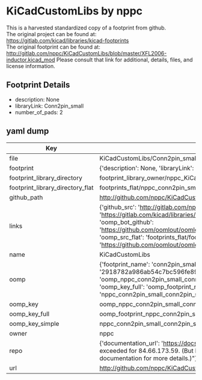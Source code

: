 # KiCadCustomLibs by nppc  
This is a harvested standardized copy of a footprint from github.  
The original project can be found at:  
https://gitlab.com/kicad/libraries/kicad-footprints  
The original footprint can be found at:
http://gitlab.com/nppc/KiCadCustomLibs/blob/master/XFL2006-inductor.kicad_mod
Please consult that link for additional, details, files, and license information.  
## Footprint Details
* description: None  
* libraryLink: Conn2pin_small  
* number_of_pads: 2  
## yaml dump  
| Key | Value |  
| --- | --- |  
| file | KiCadCustomLibs/Conn2pin_small.kicad_mod |  
| footprint | {'description': None, 'libraryLink': 'Conn2pin_small', 'number_of_pads': 2} |  
| footprint_library_directory | footprint_library_owner/nppc_KiCadCustomLibs |  
| footprint_library_directory_flat | footprints_flat/nppc_conn2pin_small_conn2pin_small/working |  
| github_path | http://github.com/nppc/KiCadCustomLibs/blob/master/Conn2pin_small.kicad_mod |  
| links | {'github_src': 'http://gitlab.com/nppc/KiCadCustomLibs/blob/master/XFL2006-inductor.kicad_mod', 'github_src_repo': 'https://gitlab.com/kicad/libraries/kicad-footprints', 'oomp_bot': 'footprints/nppc_conn2pin_small_conn2pin_small/working', 'oomp_bot_github': 'https://github.com/oomlout/oomlout_oomp_footprint_bot/tree/main/footprints/nppc_conn2pin_small_conn2pin_small/working', 'oomp_src_flat': 'footprints_flat/footprints_flat/nppc_conn2pin_small_conn2pin_small/working', 'oomp_src_flat_github': 'https://github.com/oomlout/oomlout_oomp_footprint_src/tree/main/footprints_flat/nppc_conn2pin_small_conn2pin_small/working'} |  
| name | KiCadCustomLibs |  
| oomp | {'footprint_name': 'conn2pin_small', 'library_name': 'conn2pin_small_kicad_mod', 'md5': '2918782a986ab54c7bc596fe89172775', 'md5_10': '2918782a98', 'md5_5': '29187', 'md5_6': '291878', 'oomp_key': 'oomp_nppc_conn2pin_small_conn2pin_small', 'oomp_key_extra': 'oomp_footprint_nppc_conn2pin_small_conn2pin_small', 'oomp_key_full': 'oomp_footprint_nppc_conn2pin_small_conn2pin_small_291878', 'oomp_key_simple': 'nppc_conn2pin_small_conn2pin_small', 'original_filename': 'KiCadCustomLibs/Conn2pin_small.kicad_mod', 'owner_name': 'nppc'} |  
| oomp_key | oomp_nppc_conn2pin_small_conn2pin_small |  
| oomp_key_full | oomp_footprint_nppc_conn2pin_small_conn2pin_small |  
| oomp_key_simple | nppc_conn2pin_small_conn2pin_small |  
| owner | nppc |  
| repo | {'documentation_url': 'https://docs.github.com/rest/overview/resources-in-the-rest-api#rate-limiting', 'message': "API rate limit exceeded for 84.66.173.59. (But here's the good news: Authenticated requests get a higher rate limit. Check out the documentation for more details.)"} |  
| url | http://github.com/nppc/KiCadCustomLibs |  

